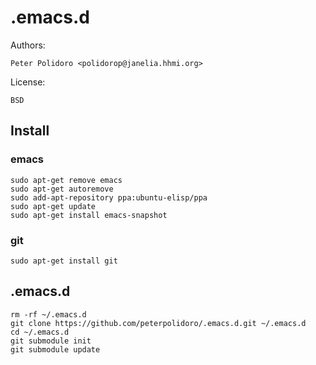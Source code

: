 # .emacs.d

Authors:

    Peter Polidoro <polidorop@janelia.hhmi.org>

License:

    BSD

## Install

### emacs

```shell
sudo apt-get remove emacs
sudo apt-get autoremove
sudo add-apt-repository ppa:ubuntu-elisp/ppa
sudo apt-get update
sudo apt-get install emacs-snapshot
```

### git

```shell
sudo apt-get install git
```

## .emacs.d

```shell
rm -rf ~/.emacs.d
git clone https://github.com/peterpolidoro/.emacs.d.git ~/.emacs.d
cd ~/.emacs.d
git submodule init
git submodule update
```
